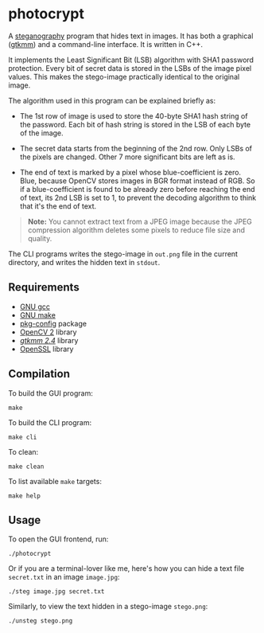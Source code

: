 photocrypt
==========

A [steganography](http://en.wikipedia.org/wiki/Steganography) program that
hides text in images. It has both a graphical ([gtkmm](http://gtkmm.org))
and a command-line interface. It is written in C++.

It implements the Least Significant Bit (LSB) algorithm with SHA1 password
protection. Every bit of secret data is stored in the LSBs of the image pixel
values. This makes the stego-image practically identical to the original
image.

The algorithm used in this program can be explained briefly as:

* The 1st row of image is used to store the 40-byte SHA1 hash string of the
  password. Each bit of hash string is stored in the LSB of each byte of the
  image.

* The secret data starts from the beginning of the 2nd row. Only LSBs of
  the pixels are changed. Other 7 more significant bits are left as is.

* The end of text is marked by a pixel whose blue-coefficient is zero. Blue,
  because OpenCV stores images in BGR format instead of RGB. So if a
  blue-coefficient is found to be already zero before reaching the end of
  text, its 2nd LSB is set to 1, to prevent the decoding algorithm to think
  that it's the end of text.

<blockquote>
<strong>Note:</strong> You cannot extract text from a JPEG image because the
JPEG compression algorithm deletes some pixels to reduce file size and quality.
</blockquote>

The CLI programs writes the stego-image in `out.png` file in the current
directory, and writes the hidden text in `stdout`.


Requirements
------------

- [GNU gcc](http://gcc.gnu.org)
- [GNU make](http://www.gnu.org/software/make)
- [pkg-config](http://pkgconfig.freedesktop.org/wiki/) package
- [OpenCV 2](http://opencv.org) library
- <em>[gtkmm 2.4](http://gtkmm.org)</em> library
- [OpenSSL](http://openssl.org) library

Compilation
-----------

To build the GUI program:

    make

To build the CLI program:

    make cli

To clean:

    make clean

To list available `make` targets:

    make help


Usage
-----

To open the GUI frontend, run:

    ./photocrypt

Or if you are a terminal-lover like me, here's how you can hide a text file
`secret.txt` in an image `image.jpg`:

    ./steg image.jpg secret.txt

Similarly, to view the text hidden in a stego-image `stego.png`:

    ./unsteg stego.png

